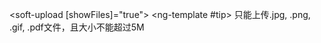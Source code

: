 <soft-upload [showFiles]="true">
  <ng-template #tip>
    <span>只能上传.jpg, .png, .gif, .pdf文件，且大小不能超过5M</span>
  </ng-template>
</soft-upload>